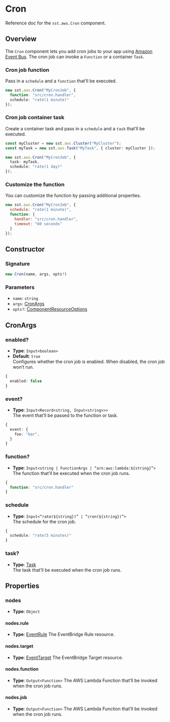 # Cron

Reference doc for the `sst.aws.Cron` component.

## Overview
The `Cron` component lets you add cron jobs to your app using [Amazon Event Bus](https://docs.aws.amazon.com/eventbridge/latest/userguide/eb-event-bus.html). The cron job can invoke a `Function` or a container `Task`.

### Cron job function
Pass in a `schedule` and a `function` that’ll be executed.

```typescript
new sst.aws.Cron("MyCronJob", {
  function: "src/cron.handler",
  schedule: "rate(1 minute)"
});
```

### Cron job container task
Create a container task and pass in a `schedule` and a `task` that’ll be executed.

```typescript
const myCluster = new sst.aws.Cluster("MyCluster");
const myTask = new sst.aws.Task("MyTask", { cluster: myCluster });

new sst.aws.Cron("MyCronJob", {
  task: myTask,
  schedule: "rate(1 day)"
});
```

### Customize the function
You can customize the function by passing additional properties.

```javascript
new sst.aws.Cron("MyCronJob", {
  schedule: "rate(1 minute)",
  function: {
    handler: "src/cron.handler",
    timeout: "60 seconds"
  }
});
```

## Constructor
### Signature
```typescript
new Cron(name, args, opts?)
```

### Parameters
- `name`: `string`
- `args`: [CronArgs](#cronargs)
- `opts?`: [ComponentResourceOptions](https://www.pulumi.com/docs/concepts/options/)

## CronArgs
### enabled?
- **Type**: `Input<boolean>`  
- **Default**: `true`  
Configures whether the cron job is enabled. When disabled, the cron job won’t run.

```typescript
{
  enabled: false
}
```

### event?
- **Type**: `Input<Record<string, Input<string>>>`  
The event that’ll be passed to the function or task.

```typescript
{
  event: {
    foo: "bar",
  }
}
```

### function?
- **Type**: `Input<string | FunctionArgs | “arn:aws:lambda:${string}”>`  
The function that’ll be executed when the cron job runs.

```typescript
{
  function: "src/cron.handler"
}
```

### schedule
- **Type**: `Input<“rate(${string})” | “cron(${string})”>`  
The schedule for the cron job.

```typescript
{
  schedule: "rate(5 minutes)"
}
```

### task?
- **Type**: [Task](https://docs/component/aws/task/)  
The task that’ll be executed when the cron job runs.

## Properties
### nodes
- **Type**: `Object`

#### nodes.rule
- **Type**: [EventRule](https://www.pulumi.com/registry/packages/aws/api-docs/cloudwatch/eventrule/)
The EventBridge Rule resource.

#### nodes.target
- **Type**: [EventTarget](https://www.pulumi.com/registry/packages/aws/api-docs/cloudwatch/eventtarget/)
The EventBridge Target resource.

#### nodes.function
- **Type**: `Output<Function>`
The AWS Lambda Function that’ll be invoked when the cron job runs.

#### nodes.job
- **Type**: `Output<Function>`
The AWS Lambda Function that’ll be invoked when the cron job runs.